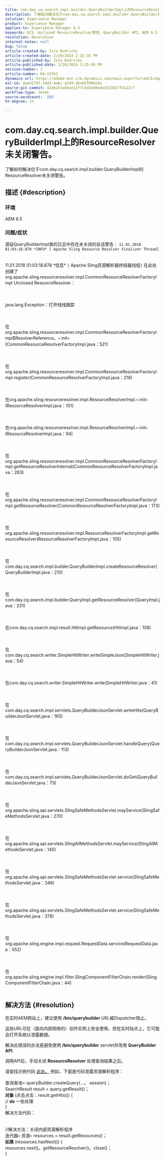 ```yaml
---
title: com.day.cq.search.impl.builder.QueryBuilderImpl上的ResourceResolver未关闭警告。
description: 了解如何解决位于com.day.cq.search.impl.builder.QueryBuilderImpl的ResourceResolver未关闭警告。
solution: Experience Manager
product: Experience Manager
applies-to: Experience Manager 6.5
keywords: KCS、Unclosed ResourceResolver警告、QueryBuilder API、AEM 6.5
resolution: Resolution
internal-notes: null
bug: false
article-created-by: Zita Rodricks
article-created-date: 2/29/2024 2:15:35 PM
article-published-by: Zita Rodricks
article-published-date: 3/20/2024 3:25:49 PM
version-number: 1
article-number: KA-23761
dynamics-url: https://adobe-ent.crm.dynamics.com/main.aspx?forceUCI=1&pagetype=entityrecord&etn=knowledgearticle&id=3cffbcfd-0cd7-ee11-9079-6045bd006ce9
exl-id: daed179f-74d3-4abc-a249-dbe05f086d4a
source-git-commit: 42eb253a5bae11f7c5d1bd0edad323827f4122cf
workflow-type: tm+mt
source-wordcount: '285'
ht-degree: 1%

---
```


# com.day.cq.search.impl.builder.QueryBuilderImpl上的ResourceResolver未关闭警告。


了解如何解决位于com.day.cq.search.impl.builder.QueryBuilderImpl的ResourceResolver未关闭警告。

## 描述 {#description}


### 环境

AEM 6.5

### 问题/症状

源自QueryBuilderImpl类的日志中存在未关闭的会话警告： `11.01.2018 01:03:18.878 *INFO* [ Apache Sling Resource Resolver Finalizer Thread]`
<br><br><br>11.01.2018 01:03:18.878 \*信息\* `[` Apache Sling资源解析器终结器线程`]`  在此处创建了org.apache.sling.resourceresolver.impl.CommonResourceResolverFactoryImpl Unclosed ResourceResolver： <br><br><br><br>java.lang.Exception：打开栈栈跟踪<br><br><br><br>在org.apache.sling.resourceresolver.impl.CommonResourceResolverFactoryImpl$ResolverReference。`<` init`>` (CommonResourceResolverFactoryImpl.java：521)<br><br><br><br>在org.apache.sling.resourceresolver.impl.CommonResourceResolverFactoryImpl.register(CommonResourceResolverFactoryImpl.java：218)<br><br><br><br>在org.apache.sling.resourceresolver.impl.ResourceResolverImpl.`<` init`>` (ResourceResolverImpl.java：101)<br><br><br><br>在org.apache.sling.resourceresolver.impl.ResourceResolverImpl.`<` init`>` (ResourceResolverImpl.java：94)<br><br><br><br>在org.apache.sling.resourceresolver.impl.CommonResourceResolverFactoryImpl.getResourceResolverInternal(CommonResourceResolverFactoryImpl.java：263)<br><br><br><br>在org.apache.sling.resourceresolver.impl.CommonResourceResolverFactoryImpl.getResourceResolver(CommonResourceResolverFactoryImpl.java：173)<br><br><br><br>在org.apache.sling.resourceresolver.impl.ResourceResolverFactoryImpl.getResourceResolver(ResourceResolverFactoryImpl.java：105)<br><br><br><br>在com.day.cq.search.impl.builder.QueryBuilderImpl.createResourceResolver(QueryBuilderImpl.java：210)<br><br><br><br>在com.day.cq.search.impl.builder.QueryImpl.getResourceResolver(QueryImpl.java：231)<br><br><br><br>在com.day.cq.search.impl.result.HitImpl.getResource(HitImpl.java：108)<br><br><br><br>在com.day.cq.search.writer.SimpleHitWriter.writeSimpleJson(SimpleHitWriter.java：54)<br><br><br><br>在com.day.cq.search.writer.SimpleHitWriter.write(SimpleHitWriter.java：41)<br><br><br><br>在com.day.cq.search.impl.servlets.QueryBuilderJsonServlet.writeHits(QueryBuilderJsonServlet.java：165)<br><br><br><br>在com.day.cq.search.impl.servlets.QueryBuilderJsonServlet.handleQuery(QueryBuilderJsonServlet.java：113)<br><br><br><br>在com.day.cq.search.impl.servlets.QueryBuilderJsonServlet.doGet(QueryBuilderJsonServlet.java：73)<br><br><br><br>在org.apache.sling.api.servlets.SlingSafeMethodsServlet.mayService(SlingSafeMethodsServlet.java：270)<br><br><br><br>在org.apache.sling.api.servlets.SlingAllMethodsServlet.mayService(SlingAllMethodsServlet.java：140)<br><br><br><br>在org.apache.sling.api.servlets.SlingSafeMethodsServlet.service(SlingSafeMethodsServlet.java：346)<br><br><br><br>在org.apache.sling.api.servlets.SlingSafeMethodsServlet.service(SlingSafeMethodsServlet.java：378)<br><br><br><br>在org.apache.sling.engine.impl.request.RequestData.service(RequestData.java：552)<br><br><br><br>在org.apache.sling.engine.impl.filter.SlingComponentFilterChain.render(SlingComponentFilterChain.java：44)<br><br>

## 解决方法 {#resolution}


在实时AEM网站上，建议使用 <b>/bin/querybuilder</b> URL被Dispatcher阻止。

这些URL可在（面向内部网络的）创作实例上安全使用，但在实时站点上，它可能会打开系统以泄露数据。

解决此错误的办法是避免使用<b> /bin/querybuilder</b> servlet并改用 <b>QueryBuilder API</b>.

调用API后，手动关闭 <b>ResourceResolver </b>处理查询结果之后。

请查找示例代码 [此处。](https://github.com/Adobe-Consulting-Services/acs-aem-samples/blob/master/bundle/src/main/java/com/adobe/acs/samples/search/querybuilder/impl/SampleQueryBuilder.java#L195) 例如，下面是代码泄露资源解析程序：
<br> <br>查询查询= queryBuilder.createQuery(...， session)；<br>SearchResult result = query.getResult()；<br><b>对象</b> (点击点击：result.getHits()) {<br>// <b>do</b> 一些处理<br>}<br>
解决方法代码：
<br> <br> <br>//解决方法：关闭内部资源解析程序<br>迭代器`<` 资源`>`  resources = result.getResources()；<br><b>如果</b> (resources.hasNext()) {<br>resources.next()。getResourceResolver()。close()；<br>}
